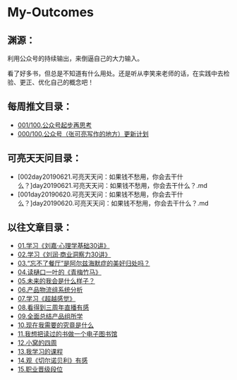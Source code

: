 # My-Outcomes

## 渊源：

利用公众号的持续输出，来倒逼自己的大力输入。

看了好多书，但总是不知道有什么用处。还是听从李笑来老师的话，在实践中去检验、更正、优化自己的概念吧！

## 每周推文目录：

- [001/100.公众号起步再思考](chapter001.公众号起步再思考.md)
- [000/100.公众号（张可亮写作的地方）更新计划](chapter001.公众号起步再思考.md)

## 可亮天天问目录：

-  [002day20190621.可亮天天问：如果钱不愁用，你会去干什么？]day20190621.可亮天天问：如果钱不愁用，你会去干什么？.md
-  [001day20190620.可亮天天问：如果钱不愁用，你会去干什么？]day20190620.可亮天天问：如果钱不愁用，你会去干什么？.md

## 以往文章目录：

- [01.学习《刘嘉·心理学基础30讲》](chapter01.学习《刘嘉·心理学基础30讲》.md)
- [02.学习《刘润·商业洞察力30讲》](chapter02.学习《刘润·商业洞察力30讲》.md)
- [03.“忘不了餐厅”是阿尔兹海默症的美好归处吗？](chapter03.“忘不了餐厅”是阿尔兹海默症的美好归处吗？.md)
- [04.读樋口一叶的《青梅竹马》](chapter04.读樋口一叶的《青梅竹马》.md)
- [05.未来的我会是什么样子？](chapter05.未来的我会是什么样子？.md)
- [06.产品物流组系统分析](chapter06.产品物流组系统分析.md)
- [07.学习《超越感觉》](chapter07.学习《超越感觉》.md)
- [08.看得到三周年直播有感](chapter08.看得到三周年直播有感.md)
- [09.全面总结产品组所学](chapter09.全面总结产品组所学.md)
- [10.现在我需要的究竟是什么](chapter10.现在我需要的究竟是什么.md)
- [11.我想把读过的书做一个电子图书馆](chapter11.我想把读过的书做一个电子图书馆.md)
- [12.小窝的四周](chapter12.小窝的四周.md)
- [13.我学习的课程](chapter13.我学习的课程.md)
- [14.观《切尔诺贝利》有感](chapter14.观《切尔诺贝利》有感.md)
- [15.职业晋级段位](chapter15.职业晋级段位.md)

